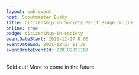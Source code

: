 ```yaml
---
layout: smb-event
host: Scoutmaster Bucky
title: Citizenship in Society Merit Badge Online
online: true
badge: citizenship-in-society
eventDateStart: 2021-12-27 8:00
eventDateEnd: 2021-12-27 11:30
eventBriteEventId: 228189891107
---
```


Sold out! More to come in the future.
